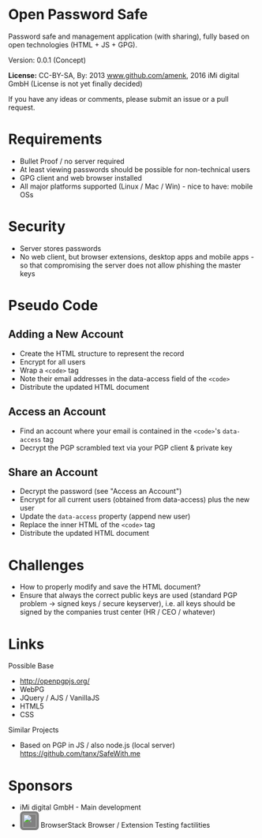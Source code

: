 Open Password Safe
==================

Password safe and management application (with sharing), fully based on open technologies (HTML + JS + GPG).

Version: 0.0.1 (Concept)

**License:** CC-BY-SA, By: 2013 www.github.com/amenk, 2016 iMi digital GmbH (License is not yet finally decided)

If you have any ideas or comments, please submit an issue or a pull request.

Requirements
============

* Bullet Proof / no server required
* At least viewing passwords should be possible for non-technical users
* GPG client and web browser installed
* All major platforms supported (Linux / Mac / Win) - nice to have: mobile OSs

Security
========

* Server stores passwords
* No web client, but browser extensions, desktop apps and mobile apps - so that compromising the server does not allow phishing the master keys


Pseudo Code
===========

Adding a New Account
---------------------

* Create the HTML structure to represent the record
* Encrypt for all users
* Wrap a `<code>` tag
* Note their email addresses in the data-access field of the `<code>`
* Distribute the updated HTML document

Access an Account
-----------------

* Find an account where your email is contained in the `<code>`'s `data-access` tag
* Decrypt the PGP scrambled text via your PGP client & private key


Share an Account
----------------

* Decrypt the password (see "Access an Account")
* Encrypt for all current users (obtained from data-access) plus the new user
* Update the `data-access` property (append new user)
* Replace the inner HTML of the `<code>` tag
* Distribute the updated HTML document

Challenges
==========

* How to properly modify and save the HTML document?
* Ensure that always the correct public keys are used (standard PGP problem -> signed keys / secure keyserver), i.e. all keys should be signed by the companies trust center (HR / CEO / whatever)

Links
=====

Possible Base

* http://openpgpjs.org/
* WebPG
* JQuery / AJS / VanillaJS
* HTML5
* CSS

Similar Projects

* Based on PGP in JS / also node.js (local server) https://github.com/tanx/SafeWith.me

Sponsors
========

* iMi digital GmbH - Main development
* <a><img src="https://d2ogrdw2mh0rsl.cloudfront.net/production/images/static/header/header-logo.svg?1457082180" style="
    background-color: gray;
    border-radius: 7px;
    padding: 5px;
    height: 28px;
"></a> BrowserStack Browser / Extension Testing factilities
